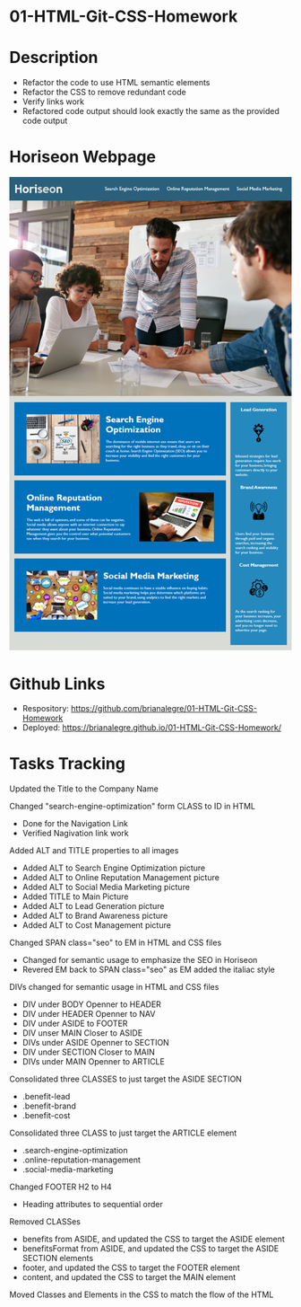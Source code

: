 # 01-HTML-Git-CSS-Homework

# Description 
- Refactor the code to use HTML semantic elements
- Refactor the CSS to remove redundant code
- Verify links work
- Refactored code output should look exactly the same as the provided code output

# Horiseon Webpage
<p align="center">
    <img alt="Horiseon Webpage" src="./assets/images/01-html-css-git-homework-demo.png">
</p>

# Github Links
- Respository: https://github.com/brianalegre/01-HTML-Git-CSS-Homework
- Deployed: https://brianalegre.github.io/01-HTML-Git-CSS-Homework/


# Tasks Tracking
Updated the Title to the Company Name

Changed "search-engine-optimization" form CLASS to ID in HTML 
 - Done for the Navigation Link
 - Verified Nagivation link work

Added ALT and TITLE properties to all images
 - Added ALT to Search Engine Optimization picture
 - Added ALT to Online Reputation Management picture
 - Added ALT to Social Media Marketing picture
 - Added TITLE to Main Picture
 - Added ALT to Lead Generation picture
 - Added ALT to Brand Awareness picture
 - Added ALT to Cost Management picture

Changed SPAN class="seo" to EM in HTML and CSS files
 - Changed for semantic usage to emphasize the SEO in Horiseon
 - Revered EM back to SPAN class="seo" as EM added the italiac style


DIVs changed for semantic usage in HTML and CSS files
 - DIV under BODY Openner to HEADER
 - DIV under HEADER Openner to NAV
 - DIV under ASIDE to FOOTER
 - DIV unser MAIN Closer to ASIDE
 - DIVs under ASIDE Openner to SECTION
 - DIV under SECTION Closer to MAIN
 - DIVs under MAIN Openner to ARTICLE


Consolidated three CLASSES to just target the ASIDE SECTION
 - .benefit-lead
 - .benefit-brand
 - .benefit-cost

Consolidated three CLASS to just target the ARTICLE element
 - .search-engine-optimization
 - .online-reputation-management
 - .social-media-marketing

Changed FOOTER H2 to H4
 - Heading attributes to sequential order

Removed CLASSes 
 - benefits from ASIDE, and updated the CSS to target the ASIDE element
 - benefitsFormat from ASIDE, and updated the CSS to target the ASIDE SECTION elements
 - footer, and updated the CSS to target the FOOTER element
 - content, and updated the CSS to target the MAIN element


Moved Classes and Elements in the CSS to match the flow of the HTML


